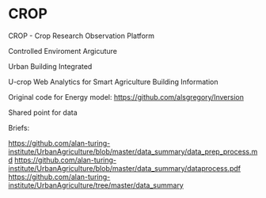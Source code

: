 # CROP
CROP - Crop Research Observation Platform

Controlled Enviroment Argicuture 

Urban Building Integrated 

U-crop
Web Analytics for Smart Agriculture Building Information

Original code for Energy model: 
https://github.com/alsgregory/Inversion


Shared point for data


Briefs: 

https://github.com/alan-turing-institute/UrbanAgriculture/blob/master/data_summary/data_prep_process.md
https://github.com/alan-turing-institute/UrbanAgriculture/blob/master/data_summary/dataprocess.pdf
https://github.com/alan-turing-institute/UrbanAgriculture/tree/master/data_summary
